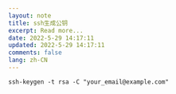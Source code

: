 ```yaml
---
layout: note
title: ssh生成公钥
excerpt: Read more...
date: 2022-5-29 14:17:11
updated: 2022-5-29 14:17:11
comments: false
lang: zh-CN
---
```


`ssh-keygen -t rsa -C "your_email@example.com"`
  